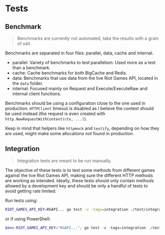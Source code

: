 # Tests

## Benchmark

> Benchmarks are currently not automated, take the results with a grain of salt.

Benchmarks are separated in four files: parallel, data, cache and internal.

- parallel: Variety of benchmarks to test parallelism. Used more as a test than a benchmark.
- cache: Cache benchmarks for both BigCache and Redis.
- data: Benchmarks that use data from the live Riot Games API, located in the `data` folder.
- internal: Focused mainly on Request and Execute/ExecuteRaw and internal client functions.

Benchmarks should be using a configuration close to the one used in production. `HTTPClient` timeout is disabled as I believe the context should be used instead (the request is even created with `http.NewRequestWithContext(ctx, ...)`).

Keep in mind that helpers like `httpmock` and `testify`, depending on how they are used, might make some allocations not found in production.

## Integration

> Integration tests are meant to be run manually.

The objective of these tests is to test some methods from different games against the live Riot Games API, making sure the different HTTP methods are working as intended. Ideally, these tests should only contain methods allowed by a development key and should be only a handful of tests to avoid getting rate limited.

Run tests using:

```bash
RIOT_GAMES_API_KEY=RGAPI... go test -v -tags=integration ./test/integration
```

or if using PowerShell:

```powershell
$env:RIOT_GAMES_API_KEY="RGAPI..."; go test -v -tags=integration ./test/integration; Remove-Item Env:RIOT_GAMES_API_KEY
```
